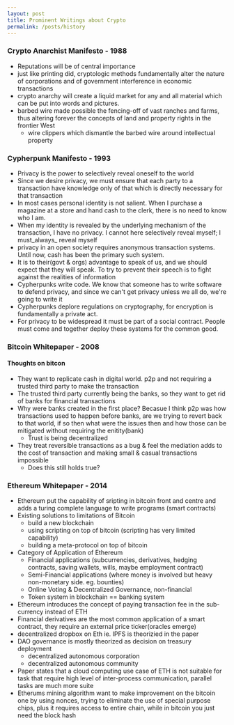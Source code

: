```yaml
---
layout: post
title: Prominent Writings about Crypto
permalink: /posts/history
---
```


### Crypto Anarchist Manifesto - 1988

* Reputations will be of central importance
* just like printing did, cryptologic methods fundamentally alter the nature of corporations and of government interference in economic transactions
* crypto anarchy will create a liquid market for any and all material which can be put into words and pictures.
* barbed wire made possible the fencing-off of vast ranches and farms, thus altering forever the concepts of land and property rights in the frontier West
  * wire clippers which dismantle the barbed wire around intellectual property

### Cypherpunk Manifesto - 1993
* Privacy is the power to selectively reveal oneself to the world
* Since we desire privacy, we must ensure that each party to a transaction have knowledge only of that which is directly necessary for that transaction
* In most cases personal identity is not salient. When I purchase a magazine at a store and hand cash to the clerk, there is no need to know who I am.
* When my identity is revealed by the underlying mechanism of the transaction, I have no privacy.  I cannot here selectively reveal myself; I must_always_ reveal myself
* privacy in an open society requires anonymous transaction systems.  Until now, cash has been the primary such system.
* It is to their(govt & orgs) advantage to speak of us, and  we should expect that they will speak.  To try to prevent their speech is to fight against the realities of information
* Cypherpunks write code.  We know that someone has to write software to defend privacy, and since we can't get privacy unless we all do, we're going to write it
* Cypherpunks deplore regulations on cryptography, for encryption is fundamentally a private act.
* For privacy to be widespread it must be part of a social contract. People must come and together deploy these systems for the common good.

### Bitcoin Whitepaper - 2008
#### Thoughts on bitcon
* They want to replicate cash in digital world. p2p and not requiring a trusted third party to make the transaction
* The trusted third party currently being the banks, so they want to get rid of banks for financial transactions
* Why were banks created in the first place? Becasue I think p2p was how transactions used to happen before banks, are we trying to revert back to that world, if so then what were the issues then and how those can be mitigated without requiring the enitity(bank)
   * Trust is being decentralized
* They treat reversible transactions as a bug & feel the mediation adds to the cost of transaction and making small & casual transactions impossible
   * Does this still holds true?

### Ethereum Whitepaper - 2014
* Ethereum put the capability of sripting in bitcoin front and centre and adds a turing complete language to write programs (smart contracts)
* Existing solutions to limitations of Bitcoin
  * build a new blockchain
  * using scripting on top of bitcoin (scripting has very limited capability)
  * building a meta-protocol on top of bitcoin
* Category of Application of Ethereum
  * Financial applications (subcurrencies, derivatives, hedging contracts, saving wallets, wills, maybe employment contract)
  * Semi-Financial applications (where money is involved but heavy non-monetary side. eg. bounties)
  * Online Voting & Decentralized Governance, non-financial
  * Token system in blockchain == banking system
* Ethereum introduces the concept of paying transaction fee in the sub-currency instead of ETH
* Financial derivatives are the most common application of a smart contract, they require an external price ticker(oracles emerge)
* decentralized dropbox on Eth ie. IPFS is theorizied in the paper
* DAO governance is mostly theorized as decision on treasury deployment
    * decentralized autonomous corporation
    * decentralized autonomous community
* Paper states that a cloud computing use case of ETH is not suitable for task that require high level of inter-process communication, parallel tasks are much more suite
* Etherums mining algorithm want to make improvement on the bitcoin one by using nonces, trying to eliminate the use of special purpose chips, plus it requires access to entire chain, while in bitcoin you just need the block hash

